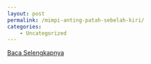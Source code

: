 ```yaml
---
layout: post
permalink: /mimpi-anting-patah-sebelah-kiri/
categories:
    - Uncategorized
---
```


[Baca Selengkapnya](/10)